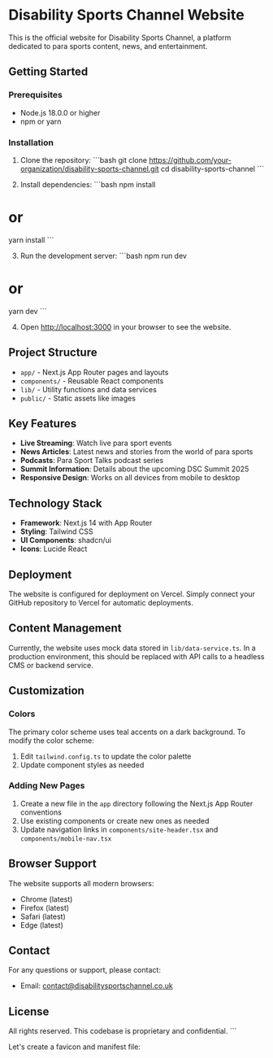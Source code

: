 # Disability Sports Channel Website

This is the official website for Disability Sports Channel, a platform dedicated to para sports content, news, and entertainment.

## Getting Started

### Prerequisites

- Node.js 18.0.0 or higher
- npm or yarn

### Installation

1. Clone the repository:
\`\`\`bash
git clone https://github.com/your-organization/disability-sports-channel.git
cd disability-sports-channel
\`\`\`

2. Install dependencies:
\`\`\`bash
npm install
# or
yarn install
\`\`\`

3. Run the development server:
\`\`\`bash
npm run dev
# or
yarn dev
\`\`\`

4. Open [http://localhost:3000](http://localhost:3000) in your browser to see the website.

## Project Structure

- `app/` - Next.js App Router pages and layouts
- `components/` - Reusable React components
- `lib/` - Utility functions and data services
- `public/` - Static assets like images

## Key Features

- **Live Streaming**: Watch live para sport events
- **News Articles**: Latest news and stories from the world of para sports
- **Podcasts**: Para Sport Talks podcast series
- **Summit Information**: Details about the upcoming DSC Summit 2025
- **Responsive Design**: Works on all devices from mobile to desktop

## Technology Stack

- **Framework**: Next.js 14 with App Router
- **Styling**: Tailwind CSS
- **UI Components**: shadcn/ui
- **Icons**: Lucide React

## Deployment

The website is configured for deployment on Vercel. Simply connect your GitHub repository to Vercel for automatic deployments.

## Content Management

Currently, the website uses mock data stored in `lib/data-service.ts`. In a production environment, this should be replaced with API calls to a headless CMS or backend service.

## Customization

### Colors

The primary color scheme uses teal accents on a dark background. To modify the color scheme:

1. Edit `tailwind.config.ts` to update the color palette
2. Update component styles as needed

### Adding New Pages

1. Create a new file in the `app` directory following the Next.js App Router conventions
2. Use existing components or create new ones as needed
3. Update navigation links in `components/site-header.tsx` and `components/mobile-nav.tsx`

## Browser Support

The website supports all modern browsers:

- Chrome (latest)
- Firefox (latest)
- Safari (latest)
- Edge (latest)

## Contact

For any questions or support, please contact:
- Email: contact@disabilitysportschannel.co.uk

## License

All rights reserved. This codebase is proprietary and confidential.
\`\`\`

Let's create a favicon and manifest file:
